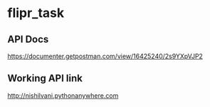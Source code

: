 # flipr_task

## API Docs
https://documenter.getpostman.com/view/16425240/2s9YXpVJP2

## Working API link
http://nishilvani.pythonanywhere.com

